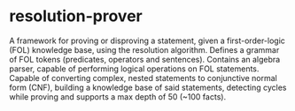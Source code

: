 # resolution-prover
A framework for proving or disproving a statement, given a first-order-logic (FOL) knowledge base, using the resolution algorithm. Defines a grammar of FOL tokens (predicates, operators and sentences). Contains an algebra parser, capable of performing logical operations on FOL statements. Capable of converting complex, nested statements to conjunctive normal form (CNF), building a knowledge base of said statements, detecting cycles while proving and supports a max depth of 50 (~100 facts).
